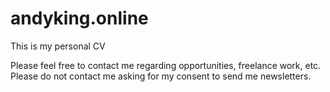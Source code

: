 # andyking.online

This is my personal CV

Please feel free to contact me regarding opportunities, freelance work, etc.
Please do not contact me asking for my consent to send me newsletters.